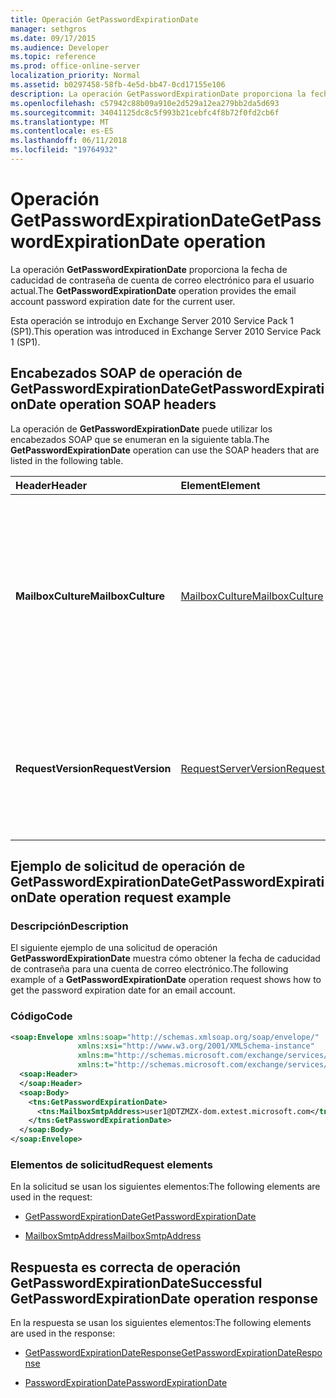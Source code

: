 ```yaml
---
title: Operación GetPasswordExpirationDate
manager: sethgros
ms.date: 09/17/2015
ms.audience: Developer
ms.topic: reference
ms.prod: office-online-server
localization_priority: Normal
ms.assetid: b0297458-58fb-4e5d-bb47-0cd17155e106
description: La operación GetPasswordExpirationDate proporciona la fecha de caducidad de contraseña de cuenta de correo electrónico para el usuario actual.
ms.openlocfilehash: c57942c88b09a910e2d529a12ea279bb2da5d693
ms.sourcegitcommit: 34041125dc8c5f993b21cebfc4f8b72f0fd2cb6f
ms.translationtype: MT
ms.contentlocale: es-ES
ms.lasthandoff: 06/11/2018
ms.locfileid: "19764932"
---
```

# <a name="getpasswordexpirationdate-operation"></a><span data-ttu-id="47199-103">Operación GetPasswordExpirationDate</span><span class="sxs-lookup"><span data-stu-id="47199-103">GetPasswordExpirationDate operation</span></span>

<span data-ttu-id="47199-104">La operación **GetPasswordExpirationDate** proporciona la fecha de caducidad de contraseña de cuenta de correo electrónico para el usuario actual.</span><span class="sxs-lookup"><span data-stu-id="47199-104">The **GetPasswordExpirationDate** operation provides the email account password expiration date for the current user.</span></span> 
  
<span data-ttu-id="47199-105">Esta operación se introdujo en Exchange Server 2010 Service Pack 1 (SP1).</span><span class="sxs-lookup"><span data-stu-id="47199-105">This operation was introduced in Exchange Server 2010 Service Pack 1 (SP1).</span></span>
  
## <a name="getpasswordexpirationdate-operation-soap-headers"></a><span data-ttu-id="47199-106">Encabezados SOAP de operación de GetPasswordExpirationDate</span><span class="sxs-lookup"><span data-stu-id="47199-106">GetPasswordExpirationDate operation SOAP headers</span></span>

<span data-ttu-id="47199-107">La operación de **GetPasswordExpirationDate** puede utilizar los encabezados SOAP que se enumeran en la siguiente tabla.</span><span class="sxs-lookup"><span data-stu-id="47199-107">The **GetPasswordExpirationDate** operation can use the SOAP headers that are listed in the following table.</span></span> 
  
|<span data-ttu-id="47199-108">**Header**</span><span class="sxs-lookup"><span data-stu-id="47199-108">**Header**</span></span>|<span data-ttu-id="47199-109">**Element**</span><span class="sxs-lookup"><span data-stu-id="47199-109">**Element**</span></span>|<span data-ttu-id="47199-110">**Descripción**</span><span class="sxs-lookup"><span data-stu-id="47199-110">**Description**</span></span>|
|:-----|:-----|:-----|
|<span data-ttu-id="47199-111">**MailboxCulture**</span><span class="sxs-lookup"><span data-stu-id="47199-111">**MailboxCulture**</span></span> <br/> |[<span data-ttu-id="47199-112">MailboxCulture</span><span class="sxs-lookup"><span data-stu-id="47199-112">MailboxCulture</span></span>](mailboxculture.md) <br/> |<span data-ttu-id="47199-113">Identifica la referencia cultural, como se define en RFC 3066, "Etiquetas para la identificación de idiomas," que se utilizará para acceder al buzón.</span><span class="sxs-lookup"><span data-stu-id="47199-113">Identifies the culture, as defined in RFC 3066, "Tags for the Identification of Languages", to be used to access the mailbox.</span></span> <span data-ttu-id="47199-114">Esto es aplicable a una solicitud.</span><span class="sxs-lookup"><span data-stu-id="47199-114">This is applicable to a request.</span></span>  <br/> |
|<span data-ttu-id="47199-115">**RequestVersion**</span><span class="sxs-lookup"><span data-stu-id="47199-115">**RequestVersion**</span></span> <br/> |[<span data-ttu-id="47199-116">RequestServerVersion</span><span class="sxs-lookup"><span data-stu-id="47199-116">RequestServerVersion</span></span>](requestserverversion.md) <br/> |<span data-ttu-id="47199-117">Identifica el esquema de la solicitud de la operación.</span><span class="sxs-lookup"><span data-stu-id="47199-117">Identifies the schema for the operation request.</span></span> <span data-ttu-id="47199-118">Esto es aplicable a una solicitud.</span><span class="sxs-lookup"><span data-stu-id="47199-118">This is applicable to a request.</span></span> <span data-ttu-id="47199-119">Esto es aplicable a una solicitud.</span><span class="sxs-lookup"><span data-stu-id="47199-119">This is applicable to a request.</span></span>  <br/> |
   
## <a name="getpasswordexpirationdate-operation-request-example"></a><span data-ttu-id="47199-120">Ejemplo de solicitud de operación de GetPasswordExpirationDate</span><span class="sxs-lookup"><span data-stu-id="47199-120">GetPasswordExpirationDate operation request example</span></span>

### <a name="description"></a><span data-ttu-id="47199-121">Descripción</span><span class="sxs-lookup"><span data-stu-id="47199-121">Description</span></span>

<span data-ttu-id="47199-122">El siguiente ejemplo de una solicitud de operación **GetPasswordExpirationDate** muestra cómo obtener la fecha de caducidad de contraseña para una cuenta de correo electrónico.</span><span class="sxs-lookup"><span data-stu-id="47199-122">The following example of a **GetPasswordExpirationDate** operation request shows how to get the password expiration date for an email account.</span></span> 
  
### <a name="code"></a><span data-ttu-id="47199-123">Código</span><span class="sxs-lookup"><span data-stu-id="47199-123">Code</span></span>

```XML
<soap:Envelope xmlns:soap="http://schemas.xmlsoap.org/soap/envelope/"
               xmlns:xsi="http://www.w3.org/2001/XMLSchema-instance"
               xmlns:m="http://schemas.microsoft.com/exchange/services/2006/messages"
               xmlns:t="http://schemas.microsoft.com/exchange/services/2006/types">
  <soap:Header>
  </soap:Header>
  <soap:Body>
    <tns:GetPasswordExpirationDate>
      <tns:MailboxSmtpAddress>user1@DTZMZX-dom.extest.microsoft.com</tns:MailboxSmtpAddress>
    </tns:GetPasswordExpirationDate>
  </soap:Body>
</soap:Envelope>

```

### <a name="request-elements"></a><span data-ttu-id="47199-124">Elementos de solicitud</span><span class="sxs-lookup"><span data-stu-id="47199-124">Request elements</span></span>

<span data-ttu-id="47199-125">En la solicitud se usan los siguientes elementos:</span><span class="sxs-lookup"><span data-stu-id="47199-125">The following elements are used in the request:</span></span>
  
- [<span data-ttu-id="47199-126">GetPasswordExpirationDate</span><span class="sxs-lookup"><span data-stu-id="47199-126">GetPasswordExpirationDate</span></span>](getpasswordexpirationdate.md)
    
- [<span data-ttu-id="47199-127">MailboxSmtpAddress</span><span class="sxs-lookup"><span data-stu-id="47199-127">MailboxSmtpAddress</span></span>](mailboxsmtpaddress.md)
    
## <a name="successful-getpasswordexpirationdate-operation-response"></a><span data-ttu-id="47199-128">Respuesta es correcta de operación GetPasswordExpirationDate</span><span class="sxs-lookup"><span data-stu-id="47199-128">Successful GetPasswordExpirationDate operation response</span></span>

<span data-ttu-id="47199-129">En la respuesta se usan los siguientes elementos:</span><span class="sxs-lookup"><span data-stu-id="47199-129">The following elements are used in the response:</span></span>
  
- [<span data-ttu-id="47199-130">GetPasswordExpirationDateResponse</span><span class="sxs-lookup"><span data-stu-id="47199-130">GetPasswordExpirationDateResponse</span></span>](getpasswordexpirationdateresponse.md)
    
- [<span data-ttu-id="47199-131">PasswordExpirationDate</span><span class="sxs-lookup"><span data-stu-id="47199-131">PasswordExpirationDate</span></span>](passwordexpirationdate.md)
    

